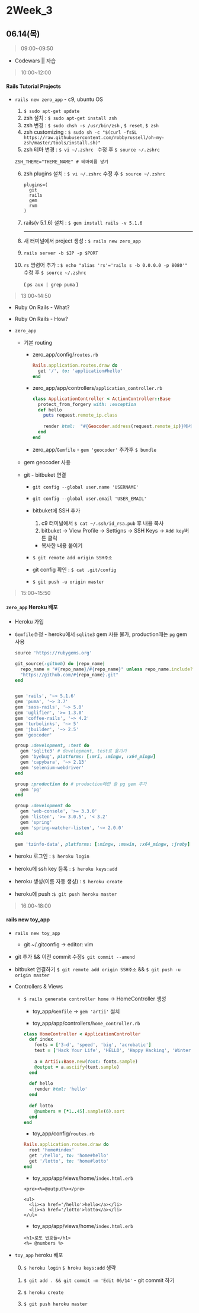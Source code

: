 # 2Week_3

## 06.14(목)

> 09:00~09:50

* Codewars || 자습

> 10:00~12:00

#### Rails Tutorial Projects

* `rails new zero_app` - c9, ubuntu OS

  1. `$ sudo apt-get update`
  2. zsh 설치 : `$ sudo apt-get install zsh`
  3. zsh 변경 : `$ sudo chsh -s /usr/bin/zsh` , `$ reset`, `$ zsh`
  4. zsh customizing : `$ sudo sh -c "$(curl -fsSL https://raw.githubusercontent.com/robbyrussell/oh-my-zsh/master/tools/install.sh)"`
  5. zsh 테마 변경 : `$ vi ~/.zshrc `  수정 후 `$ source ~/.zshrc`

  ```shell
  ZSH_THEME="THEME_NAME" # 테마이름 넣기
  ```
  6. zsh plugins 설치 : `$ vi ~/.zshrc`  수정 후 `$ source ~/.zshrc`

     ``` shell
     plugins=(
       git
       rails
       gem
       rvm
     )
     ```

  7. rails(v 5.1.6) 설치 :  `$ gem install rails -v 5.1.6`

     -----------------------------------------

  8. 새 터미널에서 project 생성 : `$ rails new zero_app`

  9. `rails server -b $IP -p $PORT`

  10. `rs` 명령어 추가 : `$ echo "alias 'rs'='rails s -b 0.0.0.0 -p 8080'"` 수정 후 `$ source ~/.zshrc`

      ( `ps aux | grep puma` )


>13:00~14:50

* Ruby On Rails - What?

* Ruby On Rails - How?

* `zero_app` 

  * 기본 routing

    * zero_app/config/`routes.rb`

      ```ruby
      Rails.application.routes.draw do
        get '/', to: 'application#hello'
      end
      ```

    * zero_app/app/controllers/`application_controller.rb`

      ```ruby
      class ApplicationController < ActionController::Base
        protect_from_forgery with: :exception
        def hello 
          puts request.remote_ip.class
          
          render html:  "#{Geocoder.address(request.remote_ip)}에서 접속한 IP는 #{request.remote_ip}입니다."
        end
      end
      ```

    * zero_app/`Gemfile` - `gem 'geocoder'` 추가후 `$ bundle`

      

  * gem geocoder 사용

  * git - bitbuket 연결

    *  `git config --global user.name 'USERNAME'`
    *  `git config --global user.email 'USER_EMAIL'`
    *  bitbuket에 SSH 추가
       1. c9 터미널에서 `$ cat ~/.ssh/id_rsa.pub` 후 내용 복사
       2. bitbuket -> View Profile -> Settigns -> SSH Keys -> `Add key`버튼 클릭
       *  복사한 내용 붙이기

      *  `$ git remote add origin SSH주소`
      *  git config 확인 : `$ cat .git/config`
      *  `$ git push -u origin master`

> 15:00~15:50

#### `zero_app` Heroku 배포

* Heroku 가입

* `Gemfile`수정 - heroku에서 `sqlite3` gem 사용 불가, production때는 `pg` gem 사용

  ```ruby
  source 'https://rubygems.org'
  
  git_source(:github) do |repo_name|
    repo_name = "#{repo_name}/#{repo_name}" unless repo_name.include?("/")
    "https://github.com/#{repo_name}.git"
  end
  
  
  gem 'rails', '~> 5.1.6'
  gem 'puma', '~> 3.7'
  gem 'sass-rails', '~> 5.0'
  gem 'uglifier', '>= 1.3.0'
  gem 'coffee-rails', '~> 4.2'
  gem 'turbolinks', '~> 5'
  gem 'jbuilder', '~> 2.5'
  gem 'geocoder'
  
  group :development, :test do
    gem 'sqlite3' # development, test로 옮기기
    gem 'byebug', platforms: [:mri, :mingw, :x64_mingw]
    gem 'capybara', '~> 2.13'
    gem 'selenium-webdriver'
  end
  
  group :production do # production에만 쓸 pg gem 추가 
    gem 'pg' 
  end
  
  group :development do
    gem 'web-console', '>= 3.3.0'
    gem 'listen', '>= 3.0.5', '< 3.2'
    gem 'spring'
    gem 'spring-watcher-listen', '~> 2.0.0'
  end
  
  gem 'tzinfo-data', platforms: [:mingw, :mswin, :x64_mingw, :jruby]
  ```

* heroku 로그인 : `$ heroku login`

* heroku에 ssh key 등록 : `$ heroku keys:add`

* heroku 생성(이름 자동 생성) : `$ heroku create`

* heroku에 push :`$ git push heroku master`

> 16:00~18:00

#### rails new toy_app

* `rails new toy_app`

  * git ~/.gitconfig -> editor: vim

* git 추가 && 이전 commit 수정`$ git commit --amend`

* bitbuket 연결하기 `$ git remote add origin SSH주소` && `$ git push -u origin master`

* Controllers & Views

  * `$ rails generate controller home` -> HomeController 생성

    * toy_app/`Gemfile` -> `gem 'artii'` 설치

    * toy_app/app/controllers/`home_controller.rb`

    ```ruby
    class HomeController < ApplicationController
      def index 
        fonts = ['3-d', 'speed', 'big', 'acrobatic']
        text = ['Hack Your Life', 'HELLO', 'Happy Hacking', 'Winter is coming']
      
        a = Artii::Base.new(font: fonts.sample)
        @output = a.asciify(text.sample)
      end
        
      def hello
        render html: 'hello'
      end
        
      def lotto 
        @numbers = [*1..45].sample(6).sort
      end
    end
    ```

    * toy_app/config/`routes.rb`

    ```ruby
    Rails.application.routes.draw do
      root 'home#index'
      get '/hello', to: 'home#hello'
      get '/lotto', to: 'home#lotto'
    end
    ```

    * toy_app/app/views/home/`index.html.erb`

    ```erb
    <pre><%=@output%></pre>
    
    <ul>
      <li><a href='/hello'>hello</a></li>
      <li><a href='/lotto'>lotto</a></li>
    </ul>
    ```

    * toy_app/app/views/home/`index.html.erb`

    ```erb
    <h1>로또 번호들</h1>
    <%= @numbers %>
    ```

* `toy_app` heroku 배포

  0. `$ heroku login` `$ hroku keys:add` 생략 

  1. `$ git add . && git commit -m 'Edit 06/14'` - git commit 하기
  2. `$ heroku create`
  3. `$ git push heroku master`